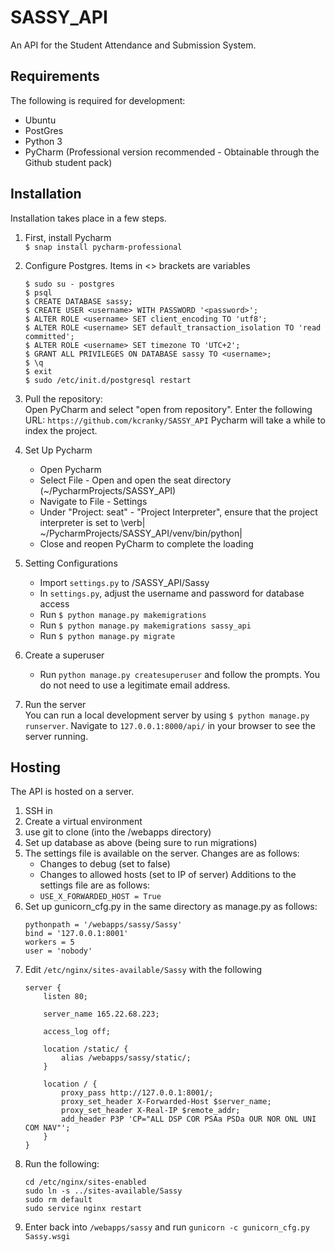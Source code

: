 # SASSY_API
An API for the Student Attendance and Submission System.

## Requirements
The following is required for development:  
  - Ubuntu
  - PostGres
  - Python 3
  - PyCharm (Professional version recommended - Obtainable through the Github student pack)
  
## Installation
Installation takes place in a few steps. 

1) First, install Pycharm   
    ```$ snap install pycharm-professional```  
2) Configure Postgres. Items in <> brackets are variables
    ```
    $ sudo su - postgres  
    $ psql
    $ CREATE DATABASE sassy;
    $ CREATE USER <username> WITH PASSWORD '<password>';
    $ ALTER ROLE <username> SET client_encoding TO 'utf8';
    $ ALTER ROLE <username> SET default_transaction_isolation TO 'read committed';
    $ ALTER ROLE <username> SET timezone TO 'UTC+2';
    $ GRANT ALL PRIVILEGES ON DATABASE sassy TO <username>;
    $ \q
    $ exit
    $ sudo /etc/init.d/postgresql restart
    ```
3) Pull the repository:  
    Open PyCharm and select "open from repository". Enter the following URL: ```https://github.com/kcranky/SASSY_API```
    Pycharm will take a while to index the project.

4) Set Up Pycharm
    - Open Pycharm   
    - Select File - Open and open the seat directory (~/PycharmProjects/SASSY_API)
    - Navigate to File - Settings
    - Under "Project: seat" - "Project Interpreter", ensure that the project interpreter is set to \verb| ~/PycharmProjects/SASSY_API/venv/bin/python|
    - Close and reopen PyCharm to complete the loading
  
5) Setting Configurations
    - Import ```settings.py``` to /SASSY_API/Sassy
    - In ```settings.py```, adjust the username and password for database access
    - Run ```$ python manage.py makemigrations```
    - Run ```$ python manage.py makemigrations sassy_api```
    - Run ```$ python manage.py migrate```
    
6) Create a superuser
    - Run ```python manage.py createsuperuser``` and follow the prompts. You do not need to use a legitimate email address.
    
7) Run the server   
   You can run a local development server by using ```$ python manage.py runserver```. Navigate to ```127.0.0.1:8000/api/``` in your browser to see the server running.
   
## Hosting
The API is hosted on a server.
1) SSH in
2) Create a virtual environment
3) use git to clone (into the /webapps directory)
4) Set up database as above (being sure to run migrations)
5) The settings file is available on the server. Changes are as follows:
    - Changes to debug (set to false)
    - Changes to allowed hosts (set to IP of server)
   Additions to the settings file are as follows:
    - ```USE_X_FORWARDED_HOST = True```
6) Set up gunicorn_cfg.py in the same directory as manage.py as follows:
    ``` command = '/webapps/sassy/bin/gunicorn'
    pythonpath = '/webapps/sassy/Sassy'
    bind = '127.0.0.1:8001'
    workers = 5
    user = 'nobody'
    ```
7) Edit ```/etc/nginx/sites-available/Sassy``` with the following
    ```
    server {
        listen 80;

        server_name 165.22.68.223;

        access_log off;

        location /static/ {
            alias /webapps/sassy/static/;
        }

        location / {
            proxy_pass http://127.0.0.1:8001/;
            proxy_set_header X-Forwarded-Host $server_name;
            proxy_set_header X-Real-IP $remote_addr;
            add_header P3P 'CP="ALL DSP COR PSAa PSDa OUR NOR ONL UNI COM NAV"';
        }
    }
    ```
8) Run the following:
    ```
    cd /etc/nginx/sites-enabled
    sudo ln -s ../sites-available/Sassy
    sudo rm default
    sudo service nginx restart
    ```
9) Enter back into ```/webapps/sassy``` and run ```gunicorn -c gunicorn_cfg.py Sassy.wsgi```